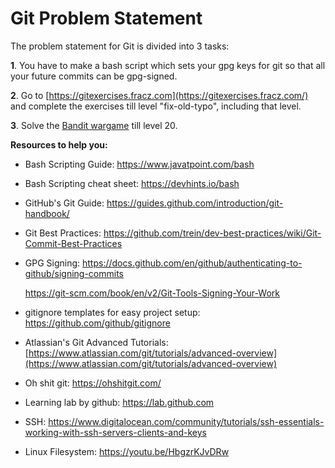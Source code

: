 # Git Problem Statement

The problem statement for Git is divided into 3 tasks:

**1**. You have to make a bash script which sets your gpg keys for git so that all your future commits can be gpg-signed.

**2**. Go to [https://gitexercises.fracz.com](https://gitexercises.fracz.com/) and complete the exercises till level "fix-old-typo", including that level. 

**3**. Solve the [Bandit wargame](https://overthewire.org/wargames/bandit/) till level 20.

**Resources to help you:**

* Bash Scripting Guide: https://www.javatpoint.com/bash

* Bash Scripting cheat sheet: https://devhints.io/bash

* GitHub's Git Guide: https://guides.github.com/introduction/git-handbook/ 

* Git Best Practices: https://github.com/trein/dev-best-practices/wiki/Git-Commit-Best-Practices

* GPG Signing:
  https://docs.github.com/en/github/authenticating-to-github/signing-commits

  https://git-scm.com/book/en/v2/Git-Tools-Signing-Your-Work

* gitignore templates for easy project setup: https://github.com/github/gitignore
* Atlassian's Git Advanced Tutorials: [https://www.atlassian.com/git/tutorials/advanced-overview](https://www.atlassian.com/git/tutorials/advanced-overview)
* Oh shit git: https://ohshitgit.com/
* Learning lab by github: https://lab.github.com
* SSH: https://www.digitalocean.com/community/tutorials/ssh-essentials-working-with-ssh-servers-clients-and-keys
* Linux Filesystem: https://youtu.be/HbgzrKJvDRw
